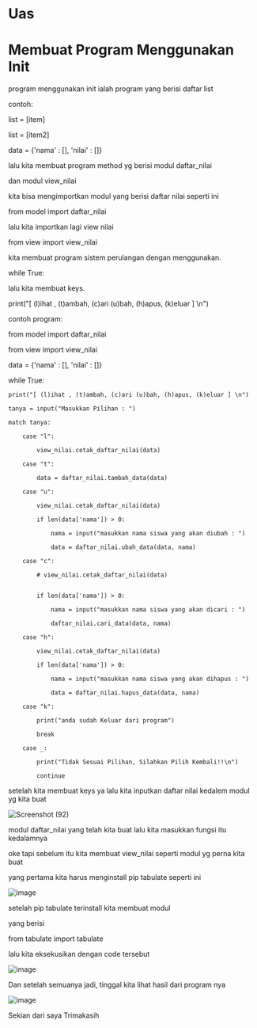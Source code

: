 # Uas

# Membuat Program Menggunakan Init

program menggunakan init ialah program yang berisi daftar list

contoh:

list = [item]

list = [item2]

data = {'nama' : [], 'nilai' : []}

lalu kita membuat program method yg berisi modul daftar_nilai

dan modul view_nilai

kita bisa mengimportkan modul yang berisi daftar nilai seperti ini

from model import daftar_nilai

lalu kita importkan lagi view nilai

from view import view_nilai

kita membuat program sistem perulangan dengan menggunakan.

while True:

lalu kita membuat keys.

print("[ (l)ihat , (t)ambah, (c)ari (u)bah, (h)apus, (k)eluar ] \n")

contoh program:



from model import daftar_nilai

from view import view_nilai

data = {'nama' : [], 'nilai' : []}

while True:

    print("[ (l)ihat , (t)ambah, (c)ari (u)bah, (h)apus, (k)eluar ] \n")
    
    tanya = input("Masukkan Pilihan : ")
    
    match tanya:
    
        case "l":
        
            view_nilai.cetak_daftar_nilai(data)
            
        case "t":
        
            data = daftar_nilai.tambah_data(data)
            
        case "u":
        
            view_nilai.cetak_daftar_nilai(data)
            
            if len(data['nama']) > 0:
            
                nama = input("masukkan nama siswa yang akan diubah : ")
                
                data = daftar_nilai.ubah_data(data, nama)
                
        case "c":
        
            # view_nilai.cetak_daftar_nilai(data)
            
            
            if len(data['nama']) > 0:
            
                nama = input("masukkan nama siswa yang akan dicari : ")
                
                daftar_nilai.cari_data(data, nama)
                
        case "h":
        
            view_nilai.cetak_daftar_nilai(data)
            
            if len(data['nama']) > 0:
            
                nama = input("masukkan nama siswa yang akan dihapus : ")
                
                data = daftar_nilai.hapus_data(data, nama)
                
        case "k":
        
            print("anda sudah Keluar dari program")
            
            break
            
        case _:
        
            print("Tidak Sesuai Pilihan, Silahkan Pilih Kembali!!\n")
            
            continue
    

            

            
            
           
            
            
            
            
setelah kita membuat keys ya lalu kita inputkan daftar nilai kedalem modul yg kita buat
        
        
![Screenshot (92)](https://user-images.githubusercontent.com/115480539/210783873-d2bdca04-9844-4f18-bd4a-a9e209fcb4a6.png)


modul daftar_nilai yang telah kita buat lalu kita masukkan fungsi itu kedalamnya

oke tapi sebelum itu kita membuat view_nilai seperti modul yg perna kita buat

yang pertama kita harus menginstall pip tabulate seperti ini

![image](https://user-images.githubusercontent.com/115480539/210779457-39ee8592-4f01-4acf-ad02-307da15b5f5c.png)

setelah pip tabulate terinstall kita membuat modul

yang berisi

from tabulate import tabulate

lalu kita eksekusikan dengan code tersebut

![image](https://user-images.githubusercontent.com/115480539/210780671-a144aebf-f4d8-4757-b058-4bdfdb18a366.png)

Dan setelah semuanya jadi, tinggal kita lihat hasil dari program nya

![image](https://user-images.githubusercontent.com/115480539/210781271-7879ac46-1e55-4d91-b843-92c86cba820f.png)

Sekian dari saya Trimakasih






            
            
